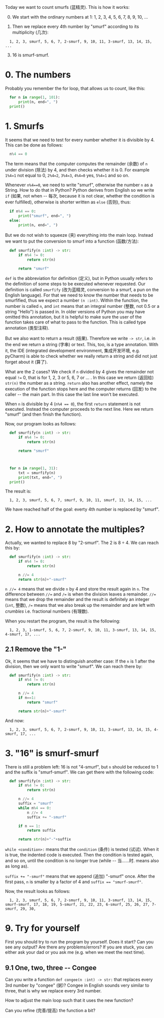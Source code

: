 Today we want to count smurfs (蓝精灵).  This is how it works:

0. We start with the ordinary numbers at 1: 1, 2, 3, 4, 5, 6, 7, 8, 9, 10, ...

1. Then we replace every 4th number by "smurf" according to its multiplicity (几次):
```log
  1, 2, 3, smurf, 5, 6, 7, 2-smurf, 9, 10, 11, 3-smurf, 13, 14, 15, ...
```

3. 16 is smurf-smurf.

#  0. The numbers
Probably you remember the for loop, that allows us to count, like this:

```Python
  for n in range(1, 101):
      print(n, end=", ")
  print()
```

# 1. Smurfs
It seems that we need to test for every number whether it is divisible by 4.  This can be done as follows:
```Python
  n%4 == 0
```

The term means that the computer computes the remainder (余数) of `n` under division (除法) by 4, and then checks whether it is 0.  For example `1%4=1` not equal to 0, `2%4=2`, `3%4=3`, `4%4=0` yes, `5%4=1` and so on.

Whenever `n%4==0`, we need to write "smurf", otherwise the number `n` as a String.  How to do that in Python?  Python derives from English so we write `if` (如果, not when -- 每次, because it is not clear, whether the condition is ever fulfilled), otherwise is shorter written as `else` (否则), thus:

```Python
  if n%4 == 0:
      print("smurf", end=", ")
  else:
      print(n, end=", ")
```

But we do not wish to squeeze (夹) everything into the main loop. Instead we want to put the conversion to smurf into a function (函数/方法):

```Python
  def smurfify(n :int) -> str:
      if n%4 != 0:
          return str(n)

      return "smurf"

```

`def` is the abbreviation for definition (定义), but in Python usually refers to the definition of some steps to be executed whenever requested.  Our definition is called `smurfify` (改为蓝精灵, conversion to a smurf, a pun on the English language).  For that we need to know the number that needs to be smurfified, thus we expect a number `(n :int)`.  Within the function, the number is called `n`, and `int` means that an integral number (整数, not $0.5$ or a string "Hello") is passed in.  In older versions of Python you may have omitted this annotation, but it is helpful to make sure the user of the function takes care of what to pass to the function.  This is called type annotation (类型注释).

But we also want to return a result (结果).  Therefore we write `-> str`, i.e. in the end we return a string (字串) or text.  This, too, is a type annotation.  With it, the IDE (integrated development environment, 集成开发环境, e.g. pyCharm) is able to check whether we really return a string and did not just forget about it (算了).

What are the 2 cases?  We check if `n` divided by 4 gives the remainder not equal `!=` 0, that is for 1, 2, 3 or 5, 6, 7 or ... .  In this case we return (返回给) `str(n)` the number as a string.  `return` also has another effect, namely the execution of the function stops here and the computer returns (回发) to the caller -- the main part.  In this case the last line won't be executed.

When `n` is divisible by 4 (`n%4 == 0`), the first `return` statement is not executed.  Instead the computer proceeds to the next line.  Here we return "smurf" (and then finish the function).

Now, our program looks as follows:

```Python
  def smurfify(n :int) -> str:
      if n%4 != 0:
          return str(n)

      return "smurf"



  for n in range(1, 31):
      txt = smurfify(n)
      print(txt, end=", ")
  print()
```

The result is:

```log
  1, 2, 3, smurf, 5, 6, 7, smurf, 9, 10, 11, smurf, 13, 14, 15, ...
```

We have reached half of the goal: everty 4th number is replaced by "smurf".


# 2. How to annotate the multiples?

Actually, we wanted to replace 8 by "2-smurf".  The 2 is $8÷4$.  We can reach this by:

```Python
  def smurfify(n :int) -> str:
      if n%4 != 0:
          return str(n)

      n //= 4
      return str(n)+"-smurf"

```

`n //= 4` means that we divide `n` by 4 and store the result again in `n`.  The difference between `//=` and `/=` is when the division leaves a remainder.  `//=` means that we drop the remainder and the result is definitely an integer (`int`, 整数), `/=` means that we also break up the remainder and are left with _crumbles_ i.e. fractional numbers (有理数).

When you restart the program, the result is the following:

```log
  1, 2, 3, 1-smurf, 5, 6, 7, 2-smurf, 9, 10, 11, 3-smurf, 13, 14, 15, 4-smurf, 17, ...
```

## 2.1 Remove the "1-"

Ok, it seems that we have to distinguish another case:  If the `n` is 1 after the division, then we only want to write "smurf".  We can reach there by:

```Python
  def smurfify(n :int) -> str:
      if n%4 != 0:
          return str(n)

      n //= 4
      if n==1:
          return "smurf"

      return str(n)+"-smurf"

```

And now:

```log
  1, 2, 3, smurf, 5, 6, 7, 2-smurf, 9, 10, 11, 3-smurf, 13, 14, 15, 4-smurf, 17, ...
```


# 3. "16" is smurf-smurf

There is still a problem left:  16 is not "4-smurf", but `n` should be reduced to 1 and the suffix is "smurf-smurf".  We can get there with the following code:

```Python
  def smurfify(n :int) -> str:
      if n%4 != 0:
          return str(n)

      n //= 4
      suffix = "smurf"
      while n%4 == 0:
          n //= 4
          suffix += "-smurf"

      if n == 1:
          return suffix

      return str(n)+"-"+suffix

```

`while <condition>:` means that the `condition` (条件) is tested (试试).  When it is true, the indented code is executed.  Then the condition is tested again, and so on, until the condition is no longer true (while -- 当……时. means also as long as).

`suffix += "-smurf"` means that we append (追加) "-smurf" once.  After the first pass, `n` is smaller by a factor of 4 and `suffix == "smurf-smurf"`.

Now, the result looks as follows:

```log
  1, 2, 3, smurf, 5, 6, 7, 2-smurf, 9, 10, 11, 3-smurf, 13, 14, 15, smurf-smurf, 17, 18, 19, 5-smurf, 21, 22, 23, 6-smurf, 25, 26, 27, 7-smurf, 29, 30,
```

# 9. Try for yourself

First you should try to run the program by yourself.  Does it start?  Can you see any output?  Are there any problems/errors?  If you are stuck, you can either ask your dad or you ask me (e.g. when we meet the next time).

## 9.1 One, two, three -- Congee

Can you write a function `def congee(n :int) -> str:` that replaces every 3rd number by "congee" (粥)?  Congee in English sounds very similar to three, that is why we replace every 3rd number.

How to adjust the main loop such that it uses the new function?

Can you refine (完善/提高) the function a bit?
